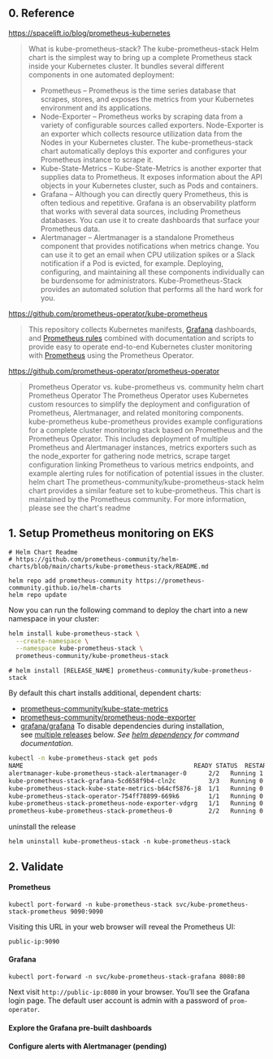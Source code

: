 ## 0. Reference

https://spacelift.io/blog/prometheus-kubernetes

>What is kube-prometheus-stack?
>The kube-prometheus-stack Helm chart is the simplest way to bring up a complete Prometheus stack inside your Kubernetes cluster. It bundles several different components in one automated deployment:
>- Prometheus – Prometheus is the time series database that scrapes, stores, and exposes the metrics from your Kubernetes environment and its applications.
>- Node-Exporter – Prometheus works by scraping data from a variety of configurable sources called exporters. Node-Exporter is an exporter which collects resource utilization data from the Nodes in your Kubernetes cluster. The kube-prometheus-stack chart automatically deploys this exporter and configures your Prometheus instance to scrape it.
>- Kube-State-Metrics – Kube-State-Metrics is another exporter that supplies data to Prometheus. It exposes information about the API objects in your Kubernetes cluster, such as Pods and containers.
>- Grafana – Although you can directly query Prometheus, this is often tedious and repetitive. Grafana is an observability platform that works with several data sources, including Prometheus databases. You can use it to create dashboards that surface your Prometheus data.
>- Alertmanager – Alertmanager is a standalone Prometheus component that provides notifications when metrics change. You can use it to get an email when CPU utilization spikes or a Slack notification if a Pod is evicted, for example.
>Deploying, configuring, and maintaining all these components individually can be burdensome for administrators. Kube-Prometheus-Stack provides an automated solution that performs all the hard work for you.

https://github.com/prometheus-operator/kube-prometheus

>This repository collects Kubernetes manifests, [Grafana](http://grafana.com/) dashboards, and [Prometheus rules](https://prometheus.io/docs/prometheus/latest/configuration/recording_rules/) combined with documentation and scripts to provide easy to operate end-to-end Kubernetes cluster monitoring with [Prometheus](https://prometheus.io/) using the Prometheus Operator.

https://github.com/prometheus-operator/prometheus-operator
>Prometheus Operator vs. kube-prometheus vs. community helm chart
>Prometheus Operator
>The Prometheus Operator uses Kubernetes custom resources to simplify the deployment and configuration of Prometheus, Alertmanager, and related monitoring components.
>kube-prometheus
>kube-prometheus provides example configurations for a complete cluster monitoring stack based on Prometheus and the Prometheus Operator. This includes deployment of multiple Prometheus and Alertmanager instances, metrics exporters such as the node_exporter for gathering node metrics, scrape target configuration linking Prometheus to various metrics endpoints, and example alerting rules for notification of potential issues in the cluster.
>helm chart
>The prometheus-community/kube-prometheus-stack helm chart provides a similar feature set to kube-prometheus. This chart is maintained by the Prometheus community. For more information, please see the chart's readme

## 1. Setup Prometheus monitoring on EKS

```
# Helm Chart Readme
# https://github.com/prometheus-community/helm-charts/blob/main/charts/kube-prometheus-stack/README.md
```

```
helm repo add prometheus-community https://prometheus-community.github.io/helm-charts
helm repo update
```

Now you can run the following command to deploy the chart into a new namespace in your cluster:

```bash
helm install kube-prometheus-stack \
  --create-namespace \
  --namespace kube-prometheus-stack \
  prometheus-community/kube-prometheus-stack
```

```
# helm install [RELEASE_NAME] prometheus-community/kube-prometheus-stack
```

By default this chart installs additional, dependent charts:
- [prometheus-community/kube-state-metrics](https://github.com/prometheus-community/helm-charts/tree/main/charts/kube-state-metrics)
- [prometheus-community/prometheus-node-exporter](https://github.com/prometheus-community/helm-charts/tree/main/charts/prometheus-node-exporter)
- [grafana/grafana](https://github.com/grafana/helm-charts/tree/main/charts/grafana)
To disable dependencies during installation, see [multiple releases](https://github.com/prometheus-community/helm-charts/blob/main/charts/kube-prometheus-stack/README.md#multiple-releases) below.
_See [helm dependency](https://helm.sh/docs/helm/helm_dependency/) for command documentation._

```bash
kubectl -n kube-prometheus-stack get pods
NAME                                               READY STATUS  RESTARTS AGE
alertmanager-kube-prometheus-stack-alertmanager-0      2/2   Running 1    83s
kube-prometheus-stack-grafana-5cd658f9b4-cln2c         3/3   Running 0    99s
kube-prometheus-stack-kube-state-metrics-b64cf5876-j8  1/1   Running 0    99s
kube-prometheus-stack-operator-754ff78899-669k6        1/1   Running 0    99s
kube-prometheus-stack-prometheus-node-exporter-vdgrg   1/1   Running 0    99s
prometheus-kube-prometheus-stack-prometheus-0          2/2   Running 0    83s
```

uninstall the release 
```
helm uninstall kube-prometheus-stack -n kube-prometheus-stack  
```

## 2. Validate

#### Prometheus

```
kubectl port-forward -n kube-prometheus-stack svc/kube-prometheus-stack-prometheus 9090:9090
```

Visiting this URL in your web browser will reveal the Prometheus UI:
```
public-ip:9090
```
#### Grafana

```
kubectl port-forward -n svc/kube-prometheus-stack-grafana 8080:80
```

Next visit `http://public-ip:8080` in your browser. You’ll see the Grafana login page. The default user account is admin with a password of `prom-operator`.

#### Explore the Grafana pre-built dashboards

#### Configure alerts with Alertmanager (pending)
